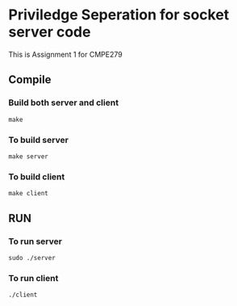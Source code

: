 # Priviledge Seperation for socket server code
This is Assignment 1 for CMPE279 

## Compile
### Build both server and client
```make```

### To build server
```make server```
### To build client
```make client```

## RUN
### To run server
```sudo ./server```

### To run client
```./client```